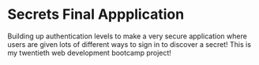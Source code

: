 # Secrets Final Appplication
Building up authentication levels to make a very secure application where users are given lots of different ways to sign in to discover a secret! This is my twentieth web development bootcamp project! 
